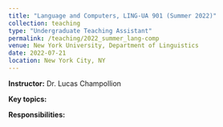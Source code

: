 ```yaml
---
title: "Language and Computers, LING-UA 901 (Summer 2022)"
collection: teaching
type: "Undergraduate Teaching Assistant"
permalink: /teaching/2022_summer_lang-comp
venue: New York University, Department of Linguistics
date: 2022-07-21
location: New York City, NY
---
```


<b>Instructor:</b> Dr. Lucas Champollion

<b>Key topics:</b>

<b>Responsibilities:</b> 
